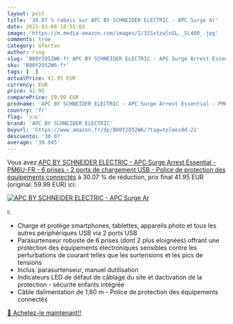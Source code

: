 ```yaml
---
layout: post
title: '30.07 % rabais sur APC BY SCHNEIDER ELECTRIC - APC Surge Ar'
date: 2021-03-08 18:51:03
image: 'https://m.media-amazon.com/images/I/31SxtzwlnSL._SL400_.jpg'
comments: true
category: ofertas
author: ring
slug: 'B00Y2O52W6-fr APC BY SCHNEIDER ELECTRIC - APC Surge Arrest Essential -...'
sku: 'B00Y2O52W6-fr'
tags: [  ]
actualPrice: 41.95 EUR
currency: EUR
price: 41.95
comparePrice: 59.99 EUR
prodname: 'APC BY SCHNEIDER ELECTRIC - APC Surge Arrest Essential - PM6U-FR - 6 prises - 2 ports de chargement USB - Police de protection des équipements connectés'
country: 'fr'
flag: '🇫🇷'
brand: 'APC BY SCHNEIDER ELECTRIC'
buyurl: 'https://www.amazon.fr/dp/B00Y2O52W6/?tag=tolees0d-21'
descuento: '30.07'
average: '39.945'
---
```


Vous avez [APC BY SCHNEIDER ELECTRIC - APC Surge Arrest Essential - PM6U-FR - 6 prises - 2 ports de chargement USB - Police de protection des équipements connectés](https://www.amazon.fr/dp/B00Y2O52W6/?tag=tolees0d-21)  à  30.07 % de réduction, prix final  41.95 EUR (original: 59.99 EUR) ici:

[![APC BY SCHNEIDER ELECTRIC - APC Surge Ar](https://m.media-amazon.com/images/I/31SxtzwlnSL._SL400_.jpg)](https://www.amazon.fr/dp/B00Y2O52W6/?tag=tolees0d-21)

ℹ️:

- Charge et protège smartphones, tablettes, appareils photo et tous les autres périphériques USB via 2 ports USB
- Parasurtenseur robuste de 6 prises (dont 2 plus eloignées) offrant une protection des équipements électroniques sensibles contre les perturbations de courant telles que les surtensions et les pics de tensions
- Inclus: parasurtenseur, manuel dutilisation
- Indicateurs LED de défaut de câblage du site et dactivation de la protection - sécurité enfants intégrée
- Câble dalimentation de 1,80 m - Police de protection des équipements connectés

[🛒 Achetez-le maintenant!!](https://www.amazon.fr/dp/B00Y2O52W6/?tag=tolees0d-21)
